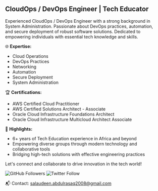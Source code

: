 ## CloudOps / DevOps Engineer | Tech Educator

Experienced CloudOps / DevOps Engineer with a strong background in System Administration. Passionate about DevOps practices, automation, and secure deployment of robust software solutions. Dedicated to empowering individuals with essential tech knowledge and skills. 

🌐 **Expertise:**
- Cloud Operations
- DevOps Practices
- Networking
- Automation
- Secure Deployment
- System Administration

🏆 **Certifications:**
- AWS Certified Cloud Practitioner
- AWS Certified Solutions Architect - Associate
- Oracle Cloud Infrastructure Foundations Architect
- Oracle Cloud Infrastructure Multicloud Architect Associate

🚀 **Highlights:**
- 6+ years of Tech Education experience in Africa and beyond
- Empowering diverse groups through modern technology and collaborative tools
- Bridging high-tech solutions with effective engineering practices

Let's connect and collaborate to drive innovation in the tech world!

![GitHub Followers](https://img.shields.io/github/followers/sirlawdin?label=Follow&style=social)
![Twitter Follow](https://img.shields.io/twitter/follow/salaudeenjnr?style=social)

📬 Contact: [salaudeen.abdulrasaq2008@gmail.com](mailto:salaudeen.abdulrasaq2008@gmail.com)
